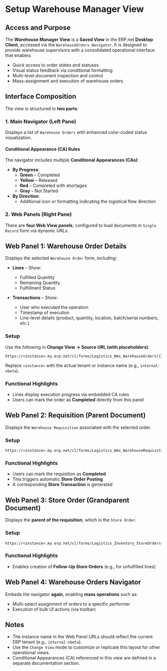 # Setup Warehouse Manager View

## Access and Purpose

The **Warehouse Manager View** is a **Saved View** in the ERP.net **Desktop Client**, accessed via the `WarehouseOrders Navigator`. It is designed to provide warehouse supervisors with a consolidated operational interface that enables:

- Quick access to order states and statuses
- Visual status feedback via conditional formatting
- Multi-level document inspection and control
- Mass-assignment and execution of warehouse orders

## Interface Composition

The view is structured in **two parts**:

### 1. Main Navigator (Left Pane)

Displays a list of `Warehouse Orders` with enhanced color-coded status visualization.

#### Conditional Appearance (CA) Rules

The navigator includes multiple **Conditional Appearances (CAs)**:
- **By Progress**:
  - **Green** – Completed
  - **Yellow** – Released
  - **Red** – Completed with shortages
  - **Gray** – Not Started
- **By Direction**:
  - Additional icon or formatting indicating the logistical flow direction

### 2. Web Panels (Right Pane)

There are **four Web View panels**, configured to load documents in `Single Record` form via dynamic URLs.

## Web Panel 1: Warehouse Order Details

Displays the selected `Warehouse Order` form, including:

- **Lines** – Show:
  - Fulfilled Quantity
  - Remaining Quantity
  - Fulfillment Status

- **Transactions** – Show:
  - User who executed the operation
  - Timestamp of execution
  - Line-level details (product, quantity, location, batch/serial numbers, etc.)

### Setup

Use the following in **Change View → Source URL (with placeholders)**:
```
https://<instance>.my.erp.net/cl/forms/Logistics_Wms_WarehouseOrders({Id})
```

Replace `<instance>` with the actual tenant or instance name (e.g., `internal-nbeta`).

### Functional Highlights

- Lines display execution progress via embedded CA rules
- Users can mark the order as **Completed** directly from this panel

## Web Panel 2: Requisition (Parent Document)

Displays the `Warehouse Requisition` associated with the selected order.

### Setup

```
https://<instance>.my.erp.net/cl/forms/Logistics_Wms_WarehouseRequisitions({Parent.Id})
```

### Functional Highlights

- Users can mark the requisition as **Completed**
- This triggers automatic **Store Order Posting**
- A corresponding **Store Transaction** is generated

## Web Panel 3: Store Order (Grandparent Document)

Displays the **parent of the requisition**, which is the `Store Order`.

### Setup

```
https://<instance>.my.erp.net/cl/forms/Logistics_Inventory_StoreOrders({Parent.Parent.Id})
```

### Functional Highlights

- Enables creation of **Follow-Up Store Orders** (e.g., for unfulfilled lines)

## Web Panel 4: Warehouse Orders Navigator

Embeds the navigator **again**, enabling **mass operations** such as:

- Multi-select assignment of orders to a specific performer
- Execution of bulk UI actions (via toolbar)

## Notes

- The instance name in the Web Panel URLs should reflect the current ERP tenant (e.g., `internal-nbeta`).
- Use the `Change View` mode to customize or replicate this layout for other operational views.
- Conditional Appearances (CA) referenced in this view are defined in a separate documentation section.

